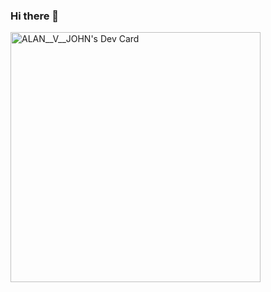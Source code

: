### Hi there 👋
<a href="https://app.daily.dev/alan__v__john"><img src="https://api.daily.dev/devcards/987149092be24463b1d5b8359c094887.png?r=aw1" width="400" alt="ALAN__V__JOHN's Dev Card"/></a>
<!--
**itsmealan2000/itsmealan2000** is a ✨ _special_ ✨ repository because its `README.md` (this file) appears on your GitHub profile.

Here are some ideas to get you started:

- 🔭 I’m currently working on ...
- 🌱 I’m currently learning ...
- 👯 I’m looking to collaborate on ...
- 🤔 I’m looking for help with ...
- 💬 Ask me about ...
- 📫 How to reach me: ...
- 😄 Pronouns: ...
- ⚡ Fun fact: ...
-->
